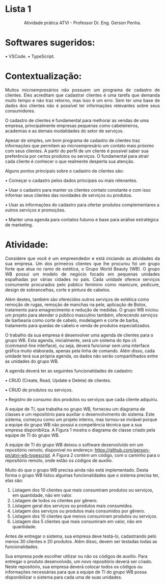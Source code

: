 # Lista 1


<p align="center">Atividade prática ATVI - Professor Dr. Eng. Gerson Penha.</p>

# Softwares sugeridos:
• VSCode.
• TypeScript.


# Contextualização:

<p align="justify">
Muitos microempresários não possuem um programa de cadastro de clientes. Eles acreditam que cadastrar clientes é uma tarefa que demanda muito tempo e não traz retorno, mas isso é um erro. Sem ter uma base de dados dos clientes não é possível ter informações relevantes sobre seus consumidores.
  
O cadastro de clientes é fundamental para melhorar as vendas de uma empresa, principalmente empresas pequenas como cabeleireiros, academias e as demais modalidades do setor de serviços.

Apesar de simples, um bom programa de cadastro de clientes traz informações que permitem ao microempresário um contato mais próximo com seus clientes. A partir do perfil de um cliente é possível saber sua preferência por certos produtos ou serviços. O fundamental para atrair cada cliente é conhecer o que realmente desperta sua atenção.

Alguns pontos principais sobre o cadastro de clientes são:
</p>

• Começar o cadastro pelos dados principais ou mais relevantes.

• Usar o cadastro para manter os clientes contato constante e com isso informar seus clientes das
novidades de serviços ou produtos.

• Usar as informações do cadastro para ofertar produtos complementares a outros serviços e
promoções.

• Manter uma agenda para contatos futuros e base para análise estratégica de marketing.

# Atividade:
<p align="justify">
Considere que você é um empreendedor e está iniciando as atividades da sua empresa. Um dos primeiros
clientes que lhe procurou foi um grupo forte que atua no ramo de estética, o Grupo World Beauty (WB).
O grupo WB possui um modelo de negócio focado em pequenas unidades espalhadas por várias cidades no
país. Cada unidade oferece serviços comumente procurados pelo público feminino como manicure, pedicure,
design de sobrancelhas, corte e pintura de cabelos.

Além destes, também são oferecidos outros serviços de estética como remoção de rugas, remoção de
manchas na pele, aplicação de Botox, tratamento para emagrecimento e redução de medidas.
O grupo WB iniciou um projeto para atender o público masculino também, oferecendo serviços de barbearia
como corte de cabelo, modelagem e corte de barba, tratamento para quedas de cabelo e venda de produtos
especializados.

O trabalho da sua empresa é desenvolver uma agenda de clientes para o grupo WB. Esta agenda, inicialmente,
será um sistema do tipo cli (command-line interface), ou seja, deverá funcionar sem uma interface gráfica
muito elaborada, apenas pela linha de comando. Além disso, cada unidade terá sua própria agenda, os dados
não serão compartilhados entre as unidades do grupo WB.

A agenda deverá ter as seguintes funcionalidades de cadastro:

• CRUD (Create, Read, Update e Delete) de clientes.
  
• CRUD de produtos ou serviços.
  
• Registro de consumo dos produtos ou serviços que cada cliente adquiriu.

A equipe de TI, que trabalha no grupo WB, forneceu um diagrama de classes e um repositório para auxiliar o
desenvolvimento do sistema. Este sistema, começou como um projeto interno, mas tornou-se inviável porque
a equipe do grupo WB não possui a competência técnica que a sua empresa disponibiliza. A Figura 1 mostra o
diagrama de classe criado pela equipe de TI do grupo WB.

A equipe de TI do grupo WB deixou o software desenvolvido em um repositório remoto, disponível no
endereço: https://github.com/gerson-pn/atvi-wb-typescript. A Figura 2 contém um código, com o caminho
para o repositório remoto, onde estão os códigos de auxílio.

Muito do que o grupo WB precisa ainda não está implementado. Desta forma o grupo WB listou algumas
funcionalidades que o sistema precisa ter, elas são:

1. Listagem dos 10 clientes que mais consumiram produtos ou serviços, em quantidade, não em valor.
2. Listagem de todos os clientes por gênero.
3. Listagem geral dos serviços ou produtos mais consumidos.
4. Listagem dos serviços ou produtos mais consumidos por gênero.
5. Listagem dos 10 clientes que menos consumiram produtos ou serviços.
6. Listagem dos 5 clientes que mais consumiram em valor, não em quantidade.

Antes de entregar o sistema, sua empresa deve testá-lo, cadastrando pelo menos 30 clientes e 20 produtos.
Além disso, devem ser testadas todas as funcionalidades.

Sua empresa pode escolher utilizar ou não os códigos de auxílio. Para entregar o produto desenvolvido, um
novo repositório deverá ser criado. Neste repositório, sua empresa deverá colocar todos os códigos ou
informações necessárias para que a equipe de TI do grupo WB possa disponibilizar o sistema para cada uma
de suas unidades.
</p>
